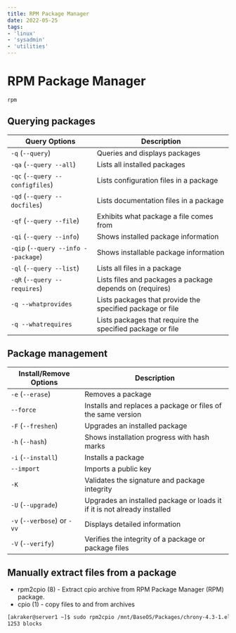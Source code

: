 ```yaml
---
title: RPM Package Manager
date: 2022-05-25
tags:
- 'linux'
- 'sysadmin'
- 'utilities'
---
```


# RPM Package Manager

`rpm`

## Querying packages

| Query Options                       | Description                                               |
| ----------------------------------- | --------------------------------------------------------- |
| `-q` (`--query`)                    | Queries and displays packages                             |
| `-qa` (`--query --all`)             | Lists all installed packages                              |
| `-qc` (`--query --configfiles`)     | Lists configuration files in a package                    |
| `-qd` (`--query --docfiles`)        | Lists documentation files in a package                    |
| `-qf` (`--query --file`)            | Exhibits what package a file comes from                   |
| `-qi` (`--query --info`)            | Shows installed package information                       |
| `-qip` (`--query --info --package`) | Shows installable package information                     |
| `-ql` (`--query --list`)            | Lists all files in a package                              |
| `-qR` (`--query --requires`)        | Lists files and packages a package depends on (requires)  |
| `-q --whatprovides`                 | Lists packages that provide the specified package or file |
| `-q --whatrequires`                 | Lists packages that require the specified package or file |

## Package management

| Install/Remove Options      | Description                                                              |
| --------------------------- | ------------------------------------------------------------------------ |
| `-e` (`--erase`)            | Removes a package                                                        |
| `--force`                   | Installs and replaces a package or files of the same version             |
| `-F` (`--freshen`)          | Upgrades an installed package                                            |
| `-h` (`--hash`)             | Shows installation progress with hash marks                              |
| `-i` (`--install`)          | Installs a package                                                       |
| `--import`                  | Imports a public key                                                     |
| `-K`                        | Validates the signature and package integrity                            |
| `-U` (`--upgrade`)          | Upgrades an installed package or loads it if it is not already installed |
| `-v` (`--verbose`) or `-vv` | Displays detailed information                                            |
| `-V` (`--verify`)           | Verifies the integrity of a package or package files                     |

## Manually extract files from a package

* rpm2cpio (8)         - Extract cpio archive from RPM Package Manager (RPM) package.
* cpio (1)             - copy files to and from archives

```bash
[akraker@server1 ~]$ sudo rpm2cpio /mnt/BaseOS/Packages/chrony-4.3-1.el9.x86_64.rpm | cpio -imd
1253 blocks
```
